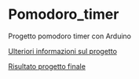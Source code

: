 # Pomodoro_timer
Progetto pomodoro timer con Arduino

[Ulteriori informazioni sul progetto](https://nicofiorini.xyz/content/article/3_Pomodoro_timer_con_arduino.html)

[Risultato progetto finale](https://www.youtube.com/watch?v=P7QSWMfIgHM)

